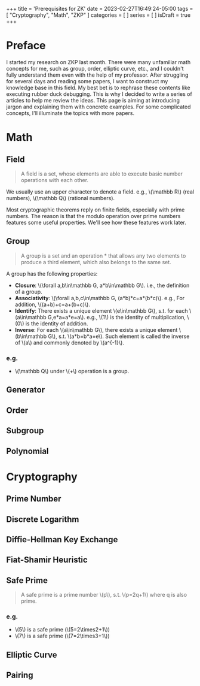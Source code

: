+++
title = 'Prerequisites for ZK'
date = 2023-02-27T16:49:24-05:00
tags = [
    "Cryptography",
    "Math",
    "ZKP"
]
categories = [
]
series = [
]
isDraft = true
+++

# Preface
I started my research on ZKP last month. There were many unfamiliar math concepts for me, such as group, order, elliptic curve, etc., and I couldn't fully understand them even with the help of my professor. After struggling for several days and reading some papers, I want to construct my knowledge base in this field. My best bet is to rephrase these contents like executing rubber duck debugging. This is why I decided to write a series of articles to help me review the ideas.
This page is aiming at introducing jargon and explaining them with concrete examples. For some complicated concepts, I'll illuminate the topics with more papers.

# Math

## Field
> A field is a set, whose elements are able to execute basic number operations with each other.

We usually use an upper character to denote a field. e.g., \\(\mathbb R\\) (real numbers), \\(\mathbb Q\\) (rational numbers).

Most cryptographic theorems reply on finite fields, especially with prime numbers. The reason is that the modulo operation over prime numbers features some useful properties. We'll see how these features work later.

## Group
> A group is a set and an operation * that allows any two elements to produce a third element, which also belongs to the same set.

A group has the following properties:
* **Closure**: \\(\forall a,b\in\mathbb G, a*b\in\mathbb G\\). i.e., the definition of a group.
* **Associativity**: \\(\forall a,b,c\in\mathbb G, (a\*b)\*c=a\*(b\*c)\\). e.g., For addition, \\((a+b)+c=a+(b+c)\\).
* **Identify**: There exists a unique element \\(e\in\mathbb G\\), s.t. for each \\(a\in\mathbb G,e\*a=a\*e=a\\). e.g., \\(1\\) is the identity of multiplication, \\(0\\) is the identity of addition.
* **Inverse**: For each \\(a\in\mathbb G\\), there exists a unique element \\(b\in\mathbb G\\), s.t. \\(a\*b=b\*a=e\\). Such element is called the inverse of \\(a\\) and commonly denoted by \\(a^{-1}\\).

### e.g.

* \\(\mathbb Q\\) under \\(+\\) operation is a group.

## Generator

## Order

## Subgroup

## Polynomial

# Cryptography

## Prime Number

## Discrete Logarithm

## Diffie-Hellman Key Exchange

## Fiat-Shamir Heuristic

## Safe Prime
> A safe prime is a prime number \\(p\\), s.t. \\(p=2q+1\\) where q is also prime.

### e.g.

* \\(5\\) is a safe prime (\\(5=2\times2+1\\))
* \\(7\\) is a safe prime (\\(7=2\times3+1\\))

## Elliptic Curve

## Pairing
